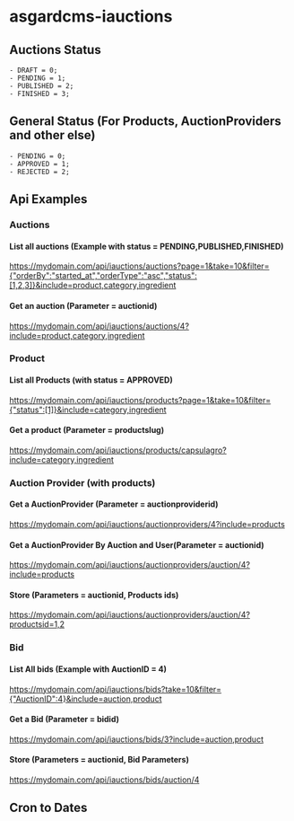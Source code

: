 # asgardcms-iauctions

## Auctions Status
    - DRAFT = 0;
    - PENDING = 1;
    - PUBLISHED = 2;
    - FINISHED = 3;

## General Status (For Products, AuctionProviders and other else)
    - PENDING = 0;
    - APPROVED = 1;
    - REJECTED = 2;

## Api Examples


### Auctions

#### List all auctions (Example with status = PENDING,PUBLISHED,FINISHED)
https://mydomain.com/api/iauctions/auctions?page=1&take=10&filter={"orderBy":"started_at","orderType":"asc","status":[1,2,3]}&include=product,category,ingredient

#### Get an auction (Parameter = auctionid)
https://mydomain.com/api/iauctions/auctions/4?include=product,category,ingredient


### Product

#### List all Products (with status = APPROVED)
https://mydomain.com/api/iauctions/products?page=1&take=10&filter={"status":[1]}&include=category,ingredient

#### Get a product (Parameter = productslug)
https://mydomain.com/api/iauctions/products/capsulagro?include=category,ingredient


### Auction Provider (with products)

#### Get a AuctionProvider (Parameter = auctionproviderid)
https://mydomain.com/api/iauctions/auctionproviders/4?include=products

#### Get a AuctionProvider By Auction and User(Parameter = auctionid)
https://mydomain.com/api/iauctions/auctionproviders/auction/4?include=products

#### Store (Parameters = auctionid, Products ids)
https://mydomain.com/api/iauctions/auctionproviders/auction/4?productsid=1,2


### Bid

#### List All bids (Example with AuctionID = 4)
https://mydomain.com/api/iauctions/bids?take=10&filter={"AuctionID":4}&include=auction,product

#### Get a Bid (Parameter = bidid)
https://mydomain.com/api/iauctions/bids/3?include=auction,product

#### Store (Parameters = auctionid, Bid Parameters)
https://mydomain.com/api/iauctions/bids/auction/4


 ## Cron to Dates
